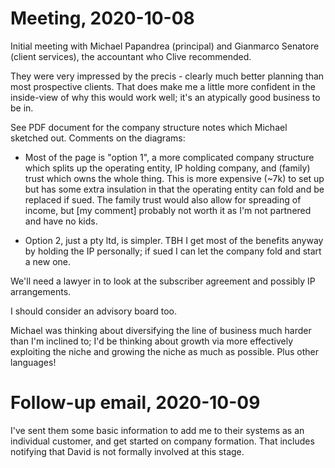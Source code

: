 # Meeting, 2020-10-08

Initial meeting with Michael Papandrea (principal) and Gianmarco Senatore (client services),
the accountant who Clive recommended.


They were very impressed by the precis - clearly much better planning than most prospective
clients.  That does make me a little more confident in the inside-view of why this
would work well; it's an atypically good business to be in.



See PDF document for the company structure notes which Michael sketched out.
Comments on the diagrams:

- Most of the page is "option 1", a more complicated company structure which
  splits up the operating entity, IP holding company, and (family) trust which
  owns the whole thing.  This is more expensive (~7k) to set up but has some
  extra insulation in that the operating entity can fold and be replaced if sued.
  The family trust would also allow for spreading of income, but [my comment]
  probably not worth it as I'm not partnered and have no kids.

- Option 2, just a pty ltd, is simpler.  TBH I get most of the benefits anyway
  by holding the IP personally; if sued I can let the company fold and start
  a new one.

We'll need a lawyer in to look at the subscriber agreement and possibly IP
arrangements.

I should consider an advisory board too.

Michael was thinking about diversifying the line of business much harder than
I'm inclined to; I'd be thinking about growth via more effectively exploiting
the niche and growing the niche as much as possible.  Plus other languages!


# Follow-up email, 2020-10-09

I've sent them some basic information to add me to their systems as an individual
customer, and get started on company formation.  That includes notifying that
David is not formally involved at this stage.
